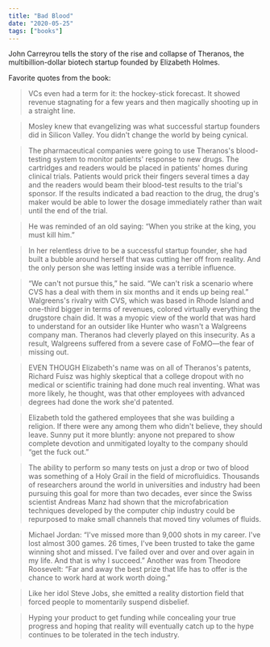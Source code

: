 ```yaml
---
title: "Bad Blood"
date: "2020-05-25"
tags: ["books"]
---
```


John Carreyrou tells the story of the rise and collapse of Theranos, the multibillion-dollar biotech startup founded by Elizabeth Holmes.

Favorite quotes from the book:

> VCs even had a term for it: the hockey-stick forecast. It showed revenue stagnating for a few years and then magically shooting up in a straight line.

> Mosley knew that evangelizing was what successful startup founders did in Silicon Valley. You didn't change the world by being cynical.

> The pharmaceutical companies were going to use Theranos's blood-testing system to monitor patients' response to new drugs. The cartridges and readers would be placed in patients' homes during clinical trials. Patients would prick their fingers several times a day and the readers would beam their blood-test results to the trial's sponsor. If the results indicated a bad reaction to the drug, the drug's maker would be able to lower the dosage immediately rather than wait until the end of the trial.

> He was reminded of an old saying: “When you strike at the king, you must kill him.”

> In her relentless drive to be a successful startup founder, she had built a bubble around herself that was cutting her off from reality. And the only person she was letting inside was a terrible influence.

> “We can't not pursue this,” he said. “We can't risk a scenario where CVS has a deal with them in six months and it ends up being real.” Walgreens's rivalry with CVS, which was based in Rhode Island and one-third bigger in terms of revenues, colored virtually everything the drugstore chain did. It was a myopic view of the world that was hard to understand for an outsider like Hunter who wasn't a Walgreens company man. Theranos had cleverly played on this insecurity. As a result, Walgreens suffered from a severe case of FoMO—the fear of missing out.

> EVEN THOUGH Elizabeth's name was on all of Theranos's patents, Richard Fuisz was highly skeptical that a college dropout with no medical or scientific training had done much real inventing. What was more likely, he thought, was that other employees with advanced degrees had done the work she'd patented.

> Elizabeth told the gathered employees that she was building a religion. If there were any among them who didn't believe, they should leave. Sunny put it more bluntly: anyone not prepared to show complete devotion and unmitigated loyalty to the company should “get the fuck out.”

> The ability to perform so many tests on just a drop or two of blood was something of a Holy Grail in the field of microfluidics. Thousands of researchers around the world in universities and industry had been pursuing this goal for more than two decades, ever since the Swiss scientist Andreas Manz had shown that the microfabrication techniques developed by the computer chip industry could be repurposed to make small channels that moved tiny volumes of fluids.

> Michael Jordan: “I've missed more than 9,000 shots in my career. I've lost almost 300 games. 26 times, I've been trusted to take the game winning shot and missed. I've failed over and over and over again in my life. And that is why I succeed.” Another was from Theodore Roosevelt: “Far and away the best prize that life has to offer is the chance to work hard at work worth doing.”

> Like her idol Steve Jobs, she emitted a reality distortion field that forced people to momentarily suspend disbelief.

> Hyping your product to get funding while concealing your true progress and hoping that reality will eventually catch up to the hype continues to be tolerated in the tech industry.
